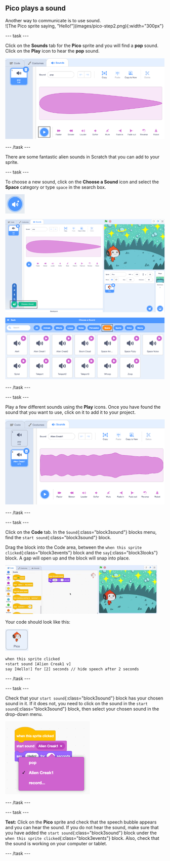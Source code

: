 ## Pico plays a sound

<div style="display: flex; flex-wrap: wrap">
<div style="flex-basis: 200px; flex-grow: 1; margin-right: 15px;">
Another way to communicate is to use sound.
</div>
<div>
![The Pico sprite saying, "Hello!"](images/pico-step2.png){:width="300px"}
</div>
</div>

--- task ---

Click on the **Sounds** tab for the **Pico** sprite and you will find a **pop** sound. Click on the **Play** icon to hear the **pop** sound.

![Playing the pop sound in the Sounds tab.](images/pico-sound-play.png)

--- /task ---

There are some fantastic alien sounds in Scratch that you can add to your sprite.

--- task ---

To choose a new sound, click on the **Choose a Sound** icon and select the **Space** category or type `space` in the search box.

![The 'Choose a Sound' icon.](images/sound-button.png)

![The Scratch editor with 'Choose a Sound' highlighted.](images/pico-choose-sound.png)

![The 'Space' category in the Sound Library.](images/pico-space-category.png)

--- /task ---

--- task ---

Play a few different sounds using the **Play** icons. Once you have found the sound that you want to use, click on it to add it to your project.

![An example sound (the Alien Creak1 sound) shown below the pop sound in the Sounds tab.](images/pico-inserted-sound.png)

--- /task ---

--- task ---

Click on the **Code** tab. In the `Sound`{:class="block3sound"} blocks menu, find the `start sound`{:class="block3sound"} block.

Drag the block into the Code area, between the `when this sprite clicked`{:class="block3events"} block and the `say`{:class="block3looks"} block. A gap will open up and the block will snap into place.

![The 'start sound' block being added between the two blocks.](images/pico-insert-block.gif)

Your code should look like this:

![The Pico sprite.](images/pico-sprite.png)

```blocks3
when this sprite clicked
+start sound [Alien Creak1 v]
say [Hello!] for [2] seconds // hide speech after 2 seconds
```

--- /task ---

--- task ---

Check that your `start sound`{:class="block3sound"} block has your chosen sound in it. If it does not, you need to click on the sound in the `start sound`{:class="block3sound"} block, then select your chosen sound in the drop-down menu.

![Clicking on the Alien Creak1 sound in the drop-down menu within the 'start sound' block.](images/pico-sound-menu.png)

--- /task ---

--- task ---

**Test:** Click on the **Pico** sprite and check that the speech bubble appears and you can hear the sound. If you do not hear the sound, make sure that you have added the `start sound`{:class="block3sound"} block under the `when this sprite clicked`{:class="block3events"} block. Also, check that the sound is working on your computer or tablet.

--- /task ---
